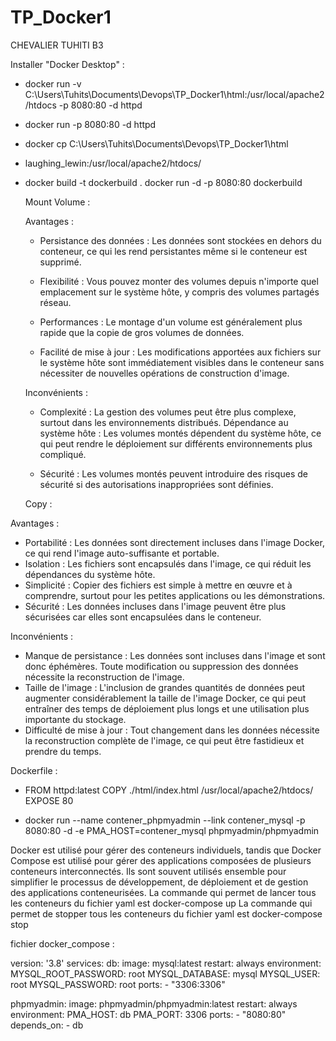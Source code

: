 # TP_Docker1 

CHEVALIER TUHITI B3

Installer "Docker Desktop" 
:
- docker run -v C:\Users\Tuhits\Documents\Devops\TP_Docker1\html:/usr/local/apache2/htdocs -p 8080:80 -d httpd
- docker run -p 8080:80 -d httpd
- docker cp C:\Users\Tuhits\Documents\Devops\TP_Docker1\html
- laughing_lewin:/usr/local/apache2/htdocs/

- docker build -t dockerbuild . docker run -d -p 8080:80 dockerbuild

  Mount Volume :

  Avantages :
  - Persistance des données : Les données sont stockées en dehors du conteneur, ce qui les rend persistantes même si le conteneur est supprimé.

  - Flexibilité : Vous pouvez monter des volumes depuis n'importe quel emplacement sur le système hôte, y compris des volumes partagés réseau.

  - Performances : Le montage d'un volume est généralement plus rapide que la copie de gros volumes de données.

  - Facilité de mise à jour : Les modifications apportées aux fichiers sur le système hôte sont immédiatement visibles dans le conteneur sans nécessiter de nouvelles opérations de construction d'image.

  Inconvénients :

  - Complexité : La gestion des volumes peut être plus complexe, surtout dans les environnements distribués. Dépendance au système hôte : Les volumes montés dépendent du système hôte, ce qui peut rendre le déploiement sur différents environnements plus compliqué.

  - Sécurité : Les volumes montés peuvent introduire des risques de sécurité si des autorisations inappropriées sont définies.


  Copy :

Avantages : 
- Portabilité : Les données sont directement incluses dans l'image Docker, ce qui rend l'image auto-suffisante et portable.
- Isolation : Les fichiers sont encapsulés dans l'image, ce qui réduit les dépendances du système hôte.
- Simplicité : Copier des fichiers est simple à mettre en œuvre et à comprendre, surtout pour les petites applications ou les démonstrations.
- Sécurité : Les données incluses dans l'image peuvent être plus sécurisées car elles sont encapsulées dans le conteneur.

Inconvénients :
- Manque de persistance : Les données sont incluses dans l'image et sont donc éphémères. Toute modification ou suppression des données nécessite la reconstruction de l'image.
- Taille de l'image : L'inclusion de grandes quantités de données peut augmenter considérablement la taille de l'image Docker, ce qui peut entraîner des temps de déploiement plus longs et une utilisation plus importante du stockage.
- Difficulté de mise à jour : Tout changement dans les données nécessite la reconstruction complète de l'image, ce qui peut être fastidieux et prendre du temps.

Dockerfile : 
- FROM httpd:latest COPY ./html/index.html /usr/local/apache2/htdocs/ EXPOSE 80

- docker run --name contener_phpmyadmin --link contener_mysql -p 8080:80 -d -e PMA_HOST=contener_mysql phpmyadmin/phpmyadmin

Docker est utilisé pour gérer des conteneurs individuels, tandis que Docker Compose est utilisé pour gérer des applications composées de plusieurs conteneurs interconnectés. Ils sont souvent utilisés ensemble pour simplifier le processus de développement, de déploiement et de gestion des applications conteneurisées.
La commande qui permet de lancer tous les conteneurs du fichier yaml est docker-compose up La commande qui permet de stopper tous les conteneurs du fichier yaml est docker-compose stop

fichier docker_compose :

version: '3.8'
services: 
db: image: mysql:latest 
restart: always 
environment: MYSQL_ROOT_PASSWORD: root MYSQL_DATABASE: mysql MYSQL_USER: root MYSQL_PASSWORD: root 
ports: - "3306:3306"

phpmyadmin: 
image: phpmyadmin/phpmyadmin:latest 
restart: always 
environment: PMA_HOST: db PMA_PORT: 3306 
ports: - "8080:80" 
depends_on: - db
